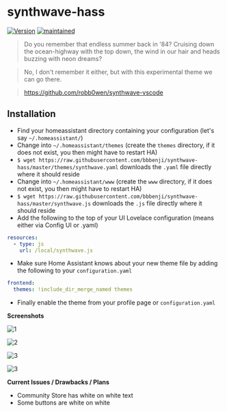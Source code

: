 # synthwave-hass

[![Version](https://img.shields.io/badge/version-0.1.0-green.svg?style=flat-square&labelColor=2a2139&color=f92aad)](#)
[![maintained](https://img.shields.io/maintenance/yes/2019.svg?style=flat-square&labelColor=2a2139&color=f92aad)](#)

> Do you remember that endless summer back in '84? Cruising down the ocean-highway with the top down, the wind in our hair and heads buzzing with neon dreams?

> No, I don't remember it either, but with this experimental theme we can go there.

> https://github.com/robb0wen/synthwave-vscode

## Installation

* Find your homeassistant directory containing your configuration (let's say `~/.homeassistant/`)
* Change into `~/.homeassistant/themes` (create the `themes` directory, if it does not exist, you then might have to restart HA)
* `$ wget https://raw.githubusercontent.com/bbbenji/synthwave-hass/master/themes/synthwave.yaml` downloads the `.yaml` file directly where it should reside
* Change into `~/.homeassistant/www` (create the `www` directory, if it does not exist, you then might have to restart HA)
* `$ wget https://raw.githubusercontent.com/bbbenji/synthwave-hass/master/synthwave.js` downloads the `.js` file directly where it should reside
* Add the following to the top of your UI Lovelace configuration (means either via Config UI or .yaml)
``` yaml
resources:
  - type: js
    url: /local/synthwave.js
```
* Make sure Home Assistant knows about your new theme file by adding the following to your `configuration.yaml`
``` yaml
frontend:
  themes: !include_dir_merge_named themes
```
* Finally enable the theme from your profile page or `configuration.yaml`

**Screenshots**

![1](https://i.imgur.com/DHbESc9.png)

![2](https://i.imgur.com/bLhZFHy.png)

![3](https://i.imgur.com/BcyjeJz.png)

![3](https://i.imgur.com/WXg2417.png)

**Current Issues / Drawbacks / Plans**

* Community Store has white on white text
* Some buttons are white on white
